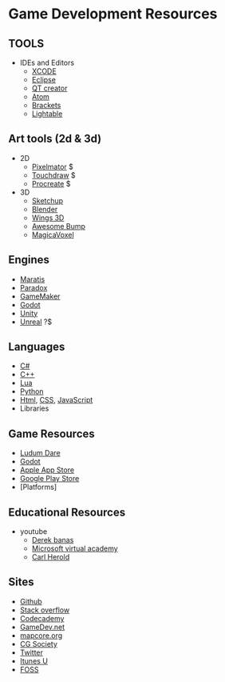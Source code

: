 # Game Development  Resources

## TOOLS
- IDEs and Editors
	- [XCODE](https://developer.apple.com/xcode/)
	- [Eclipse](https://eclipse.org/ide/)
	- [QT creator](http://www.qt.io/ide/)
	- [Atom](https://atom.io)
	- [Brackets](http://brackets.io)
	- [Lightable](http://lighttable.com)

## Art tools (2d & 3d)
- 2D
	- [Pixelmator](http://www.pixelmator.com) $
	- [Touchdraw](http://elevenworks.com/touchdraw/ipad/) $
	- [Procreate](http://procreate.si) $ 
- 3D
	- [Sketchup](http://www.sketchup.com)
	- [Blender](http://www.blender.org)
	- [Wings 3D](http://www.wings3d.com)
	- [Awesome Bump](http://awesomebump.besaba.com)
	- [MagicaVoxel](https://ephtracy.github.io)

## Engines
- [Maratis](http://www.maratis3d.org)
- [Paradox](http://paradox3d.net)
- [GameMaker](http://www.yoyogames.com/studio)
- [Godot](http://www.godotengine.org/wp/)
- [Unity](https://unity3d.com)
- [Unreal](https://www.unrealengine.com) ?$

## Languages
- [C#](https://www.youtube.com/watch?v=lisiwUZJXqQ&index=21&list=PLGLfVvz_LVvSX7fVd4OUFp_ODd86H0ZIY)
- [C++](https://www.youtube.com/watch?v=Rub-JsjMhWY&index=1&list=PLGLfVvz_LVvSX7fVd4OUFp_ODd86H0ZIY)
- [Lua](https://www.youtube.com/watch?v=iMacxZQMPXs&index=20&list=PLGLfVvz_LVvSX7fVd4OUFp_ODd86H0ZIY)
- [Python](https://www.youtube.com/watch?v=N4mEzFDjqtA&index=2&list=PLGLfVvz_LVvSX7fVd4OUFp_ODd86H0ZIY)
- [Html](https://www.youtube.com/watch?v=Ggh_y-33Eso&index=7&list=PLGLfVvz_LVvSX7fVd4OUFp_ODd86H0ZIY), [CSS](https://www.youtube.com/watch?v=I-rTKuEhrCM&index=8&list=PLGLfVvz_LVvSX7fVd4OUFp_ODd86H0ZIY), [JavaScript](https://www.youtube.com/watch?v=_cLvpJY2deo&index=6&list=PLGLfVvz_LVvSX7fVd4OUFp_ODd86H0ZIY) 
- Libraries

## Game Resources
- [Ludum Dare](http://ludumdare.com/compo/)
- [Godot](http://www.godotengine.org/wp/)
- [Apple App Store](https://itunes.apple.com/us/genre/ios/id36?mt=8)
- [Google Play Store](https://play.google.com/store/apps?hl=en)
- [Platforms]

## Educational Resources
- youtube
	- [Derek banas](https://www.youtube.com/channel/UCwRXb5dUK4cvsHbx-rGzSgw)
	- [Microsoft virtual academy](http://www.microsoftvirtualacademy.com)
	- [Carl Herold](https://www.youtube.com/watch?v=_T-Bbn-tWK4)

## Sites
- [Github](https://github.com)
- [Stack overflow](http://stackoverflow.com)
- [Codecademy](https://www.codecademy.com/learn)
- [GameDev.net](http://www.gamedev.net/page/index.html)
- [mapcore.org](https://www.mapcore.org)
- [CG Society](http://www.cgsociety.org)
- [Twitter](https://twitter.com)
- [Itunes U](http://www.apple.com/education/ipad/itunes-u/)
- [FOSS](http://www.fosshub.com)
